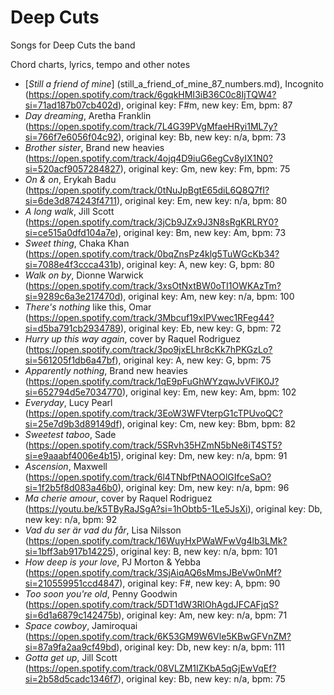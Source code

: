 # Deep Cuts

Songs for Deep Cuts the band

Chord charts, lyrics, tempo and other notes

- [_Still a friend of mine_] (still_a_friend_of_mine_87_numbers.md), Incognito (https://open.spotify.com/track/6gqkHMI3iB36C0c8IjTQW4?si=71ad187b07cb402d), original key: F#m, new key: Em, bpm: 87
- _Day dreaming_, Aretha Franklin (https://open.spotify.com/track/7L4G39PVgMfaeHRyi1ML7y?si=766f7e6056f04c92), original key: Bb, new key: n/a, bpm: 73
- _Brother sister_, Brand new heavies (https://open.spotify.com/track/4ojq4D9iuG6egCv8yIX1N0?si=520acf9057284827), original key: Gm, new key: Fm, bpm: 75
- _On & on_, Erykah Badu (https://open.spotify.com/track/0tNuJpBgtE65diL6Q8Q7fI?si=6de3d874243f4711), original key: Em, new key: n/a, bpm: 80
- _A long walk_, Jill Scott (https://open.spotify.com/track/3jCb9JZx9J3N8sRgKRLRY0?si=ce515a0dfd104a7e), original key: Bm, new key: Am, bpm: 73
- _Sweet thing_, Chaka Khan (https://open.spotify.com/track/0bqZnsPz4klg5TuWGcKb34?si=7088e4f3ccca431b), original key: A, new key: G, bpm: 80
- _Walk on by_, Dionne Warwick (https://open.spotify.com/track/3xsOtNxtBW0oTI1OWKAzTm?si=9289c6a3e217470d), original key: Am, new key: n/a, bpm: 100
- _There's nothing_ like this, Omar (https://open.spotify.com/track/3Mbcuf19xIPVwec1RFeg44?si=d5ba791cb2934789), original key: Eb, new key: G, bpm: 72
- _Hurry up this way again_, cover by Raquel Rodriguez (https://open.spotify.com/track/3po9jxELhr8cKk7hPKGzLo?si=561205f1db6a47bf), original key: A, new key: G, bpm: 75
- _Apparently nothing_, Brand new heavies (https://open.spotify.com/track/1qE9pFuGhWYzqwJvVFlK0J?si=652794d5e7034770), original key: Em, new key: Am, bpm: 102
- _Everyday_, Lucy Pearl (https://open.spotify.com/track/3EoW3WFVterpG1cTPUvoQC?si=25e7d9b3d89149df), original key: Cm, new key: Bbm, bpm: 82
- _Sweetest taboo_, Sade (https://open.spotify.com/track/5SRvh35HZmN5bNe8iT4ST5?si=e9aaabf4006e4b15), original key: Dm, new key: n/a, bpm: 91
- _Ascension_, Maxwell (https://open.spotify.com/track/6l4TNbfPtNAOOlGIfceSaO?si=1f2b5f8d083a46b0), original key: Dm, new key: n/a, bpm: 96
- _Ma cherie amour_, cover by Raquel Rodriguez (https://youtu.be/k5TByRaJSgA?si=1hObtb5-1Le5JsXi), original key: Db, new key: n/a, bpm: 92
- _Vad du ser är vad du får_, Lisa Nilsson (https://open.spotify.com/track/16WuyHxPWaWFwVg4lb3LMk?si=1bff3ab917b14225), original key: B, new key: n/a, bpm: 101
- _How deep is your love_, PJ Morton & Yebba (https://open.spotify.com/track/3SjAiqAQ6sMmsJBeVw0nMf?si=210559951ccd4847), original key: F#, new key: A, bpm: 90
- _Too soon you're old_, Penny Goodwin (https://open.spotify.com/track/5DT1dW3RlOhAgdJFCAFjqS?si=6d1a6879c142475b), original key: Am, new key: n/a, bpm: 71
- _Space cowboy_, Jamiroquai (https://open.spotify.com/track/6K53GM9W6Vle5KBwGFVnZM?si=87a9fa2aa9cf49bd), original key: Db, new key: n/a, bpm: 111
- _Gotta get up_, Jill Scott (https://open.spotify.com/track/08VLZM1IZKbA5qGjEwVqEf?si=2b58d5cadc1346f7), original key: Bb, new key: n/a, bpm: 75
